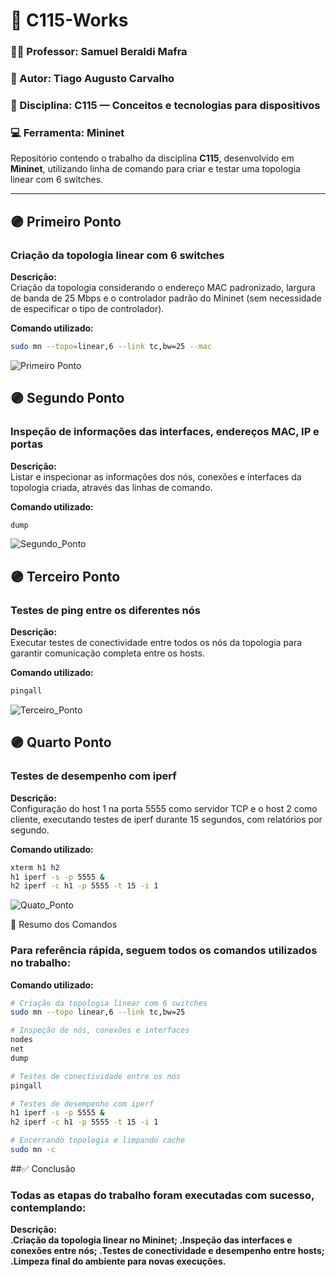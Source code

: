 # 🧩 C115-Works

### 🧑‍🏫 Professor: Samuel Beraldi Mafra
### 📘 Autor: Tiago Augusto Carvalho
### 📆 Disciplina: C115 — Conceitos e tecnologias para dispositivos
### 💻 Ferramenta: Mininet


Repositório contendo o trabalho da disciplina **C115**, desenvolvido em **Mininet**, utilizando linha de comando para criar e testar uma topologia linear com 6 switches.

---

## 🟣 Primeiro Ponto
### Criação da topologia linear com 6 switches

**Descrição:**  
Criação da topologia considerando o endereço MAC padronizado, largura de banda de 25 Mbps e o controlador padrão do Mininet (sem necessidade de especificar o tipo de controlador).

**Comando utilizado:**
```bash
sudo mn --topo=linear,6 --link tc,bw=25 --mac
````
![Primeiro Ponto](Primeiro_Ponto.png)


## 🟣 Segundo Ponto
### Inspeção de informações das interfaces, endereços MAC, IP e portas

**Descrição:**  
Listar e inspecionar as informações dos nós, conexões e interfaces da topologia criada, através das linhas de comando.

**Comando utilizado:**
```bash
dump
````
![Segundo_Ponto](Segundo_Ponto.png)


## 🟣 Terceiro Ponto
### Testes de ping entre os diferentes nós

**Descrição:**  
Executar testes de conectividade entre todos os nós da topologia para garantir comunicação completa entre os hosts.

**Comando utilizado:**
```bash
pingall
````
![Terceiro_Ponto](Terceiro_Ponto.png)


## 🟣 Quarto Ponto
### Testes de desempenho com iperf

**Descrição:**  
Configuração do host 1 na porta 5555 como servidor TCP e o host 2 como cliente, executando testes de iperf durante 15 segundos, com relatórios por segundo.

**Comando utilizado:**
```bash
xterm h1 h2
h1 iperf -s -p 5555 &
h2 iperf -c h1 -p 5555 -t 15 -i 1
````
![Quato_Ponto](Quarto_Ponto.png)


🧠 Resumo dos Comandos
### Para referência rápida, seguem todos os comandos utilizados no trabalho:

**Comando utilizado:**
```bash
# Criação da topologia linear com 6 switches
sudo mn --topo linear,6 --link tc,bw=25

# Inspeção de nós, conexões e interfaces
nodes
net
dump

# Testes de conectividade entre os nós
pingall

# Testes de desempenho com iperf
h1 iperf -s -p 5555 &
h2 iperf -c h1 -p 5555 -t 15 -i 1

# Encerrando topologia e limpando cache
sudo mn -c
````

##✅ Conclusão
### Todas as etapas do trabalho foram executadas com sucesso, contemplando:

**Descrição:  
.Criação da topologia linear no Mininet;
.Inspeção das interfaces e conexões entre nós;
.Testes de conectividade e desempenho entre hosts;
.Limpeza final do ambiente para novas execuções.**








